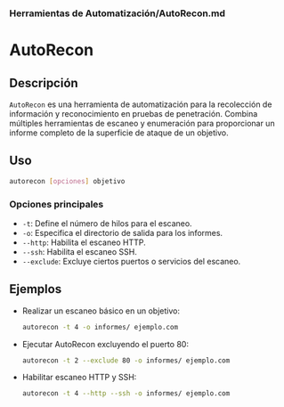 ### **Herramientas de Automatización/AutoRecon.md**

# AutoRecon

## Descripción

`AutoRecon` es una herramienta de automatización para la recolección de información y reconocimiento en pruebas de penetración. Combina múltiples herramientas de escaneo y enumeración para proporcionar un informe completo de la superficie de ataque de un objetivo.

## Uso

```bash
autorecon [opciones] objetivo
```

### Opciones principales

- `-t`: Define el número de hilos para el escaneo.
- `-o`: Especifica el directorio de salida para los informes.
- `--http`: Habilita el escaneo HTTP.
- `--ssh`: Habilita el escaneo SSH.
- `--exclude`: Excluye ciertos puertos o servicios del escaneo.

## Ejemplos

- Realizar un escaneo básico en un objetivo:

  ```bash
  autorecon -t 4 -o informes/ ejemplo.com
  ```

- Ejecutar AutoRecon excluyendo el puerto 80:

  ```bash
  autorecon -t 2 --exclude 80 -o informes/ ejemplo.com
  ```

- Habilitar escaneo HTTP y SSH:

  ```bash
  autorecon -t 4 --http --ssh -o informes/ ejemplo.com
  ```
